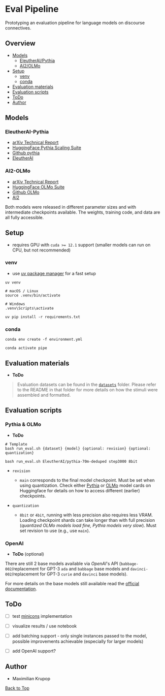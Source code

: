 # Eval Pipeline

Prototyping an evaluation pipeline for language models on discourse connectives.

## Overview

- [Models](#models)
  - [EleutherAI/Pythia](#eleutherai-pythia)
  - [AI2/OLMo](#ai2-olmo)
- [Setup](#setup)
  - [venv](#venv)
  - [conda](#conda)
- [Evaluation materials](#evaluation-materials)
- [Evaluation scripts](#evaluation-scripts)
- [ToDo](#todo)
- [Author](#author)

## Models

### EleutherAI-Pythia

- [arXiv Technical Report](https://arxiv.org/abs/2304.01373)
- [HuggingFace Pythia Scaling Suite](https://huggingface.co/collections/EleutherAI/pythia-scaling-suite-64fb5dfa8c21ebb3db7ad2e1)
- [Github pythia](https://github.com/EleutherAI/pythia)
- [EleutherAI](https://www.eleuther.ai/)

### AI2-OLMo

- [arXiv Technical Report](https://arxiv.org/abs/2402.00838)
- [HuggingFace OLMo Suite](https://huggingface.co/collections/allenai/olmo-suite-65aeaae8fe5b6b2122b46778)
- [Github OLMo](https://github.com/allenai/OLMo)
- [AI2](https://allenai.org/)

Both models were released in different parameter sizes and with intermediate checkpoints available. The weights, training code, and data are all fully accessible.

## Setup

- requires GPU with `cuda >= 12.1` support (smaller models can run on CPU, but not recommended)

### venv

- use [uv package manager](https://github.com/astral-sh/uv) for a fast setup

```shell
uv venv
```

```shell
# macOS / Linux
source .venv/bin/activate
```

```shell
# Windows
.venv\Scripts\activate
```

```shell
uv pip install -r requirements.txt
```

### conda

```shell
conda env create -f environment.yml
```

```shell
conda activate pipe
```

## Evaluation materials

- **ToDo**

>Evaluation datasets can be found in the [`datasets`](datasets) folder.
>Please refer to the README in that folder for more details on how the stimuli were assembled and formatted.

## Evaluation scripts

### Pythia & OLMo

- **ToDo**

```shell
# Template
bash run_eval.sh {dataset} {model} {optional: revision} {optional: quantization}
```

```shell
bash run_eval.sh EleutherAI/pythia-70m-deduped step3000 8bit
```

- `revision`

  - `main` corresponds to the final model checkpoint. Must be set when using quantization. Check either [Pythia](https://huggingface.co/EleutherAI/pythia-70m-deduped) or [OLMo](https://huggingface.co/allenai/OLMo-1.7-7B-hf) model cards on Huggingface for details on how to access different (earlier) checkpoints.

- `quantization`
  
  - `8bit` or `4bit`, running with less precision also requires less VRAM. Loading checkpoint shards can take longer than with full precision (*quantized OLMo models load fine, Pythia models very slow*). Must set revision to use (e.g., use `main`).

### OpenAI

- **ToDo** (optional)

There are still 2 base models available via *OpenAI*'s API (`babbage-002`/replacement for GPT-3 `ada` and `babbage` base models and `davinci-002`/replacement for GPT-3 `curie` and `davinci` base models).

For more details on the base models still available read the [official documentation](https://platform.openai.com/docs/models/gpt-base).

## ToDo

- [ ] test [minicons](https://github.com/kanishkamisra/minicons) implementation

- [ ] visualize results / use notebook

- [ ] add batching support - only single instances passed to the model, possible improvements achievable (especially for larger models)

- [ ] add OpenAI support?

## Author

- Maximilian Krupop

[Back to Top](#eval-pipeline)
